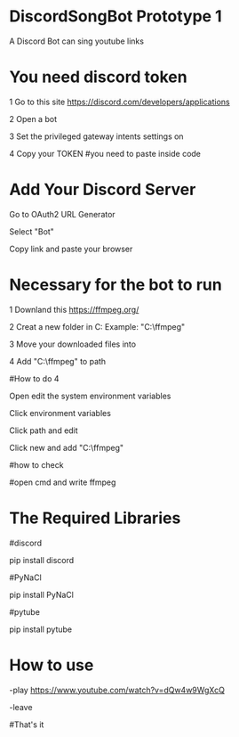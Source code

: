 # DiscordSongBot Prototype 1
A Discord Bot can sing youtube links

# You need discord token
1 Go to this site
https://discord.com/developers/applications

2 Open a bot

3 Set the privileged gateway intents settings on

4 Copy your TOKEN
#you need to paste inside code

# Add Your Discord Server

  Go to OAuth2 URL Generator
  
  Select "Bot"
  
  Copy link and paste your browser
  

# Necessary for the bot to run
1 Downland this
https://ffmpeg.org/

2 Creat a new folder in C:
Example: "C:\ffmpeg"

3 Move your downloaded files into 

4 Add "C:\ffmpeg" to path

#How to do 4

Open edit the system environment variables

Click environment variables

Click path and edit

Click new and add "C:\ffmpeg"

#how to check 

#open cmd and write ffmpeg

# The Required Libraries
  
  #discord
  
  pip install discord
  
  #PyNaCl
  
  pip install PyNaCl
  
  #pytube
  
  pip install pytube
  
# How to use

-play https://www.youtube.com/watch?v=dQw4w9WgXcQ

-leave

#That's it

